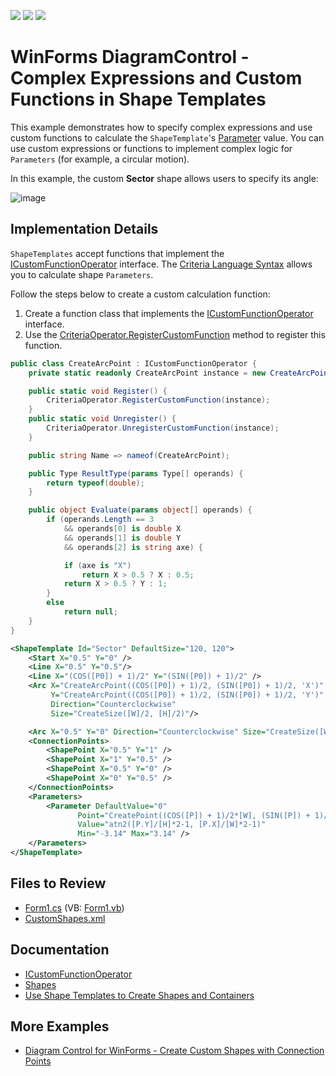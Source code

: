 <!-- default badges list -->
![](https://img.shields.io/endpoint?url=https://codecentral.devexpress.com/api/v1/VersionRange/657656532/17.1.3%2B)
[![](https://img.shields.io/badge/Open_in_DevExpress_Support_Center-FF7200?style=flat-square&logo=DevExpress&logoColor=white)](https://supportcenter.devexpress.com/ticket/details/T1174052)
[![](https://img.shields.io/badge/📖_How_to_use_DevExpress_Examples-e9f6fc?style=flat-square)](https://docs.devexpress.com/GeneralInformation/403183)
<!-- default badges end -->

# WinForms DiagramControl - Complex Expressions and Custom Functions in Shape Templates

This example demonstrates how to specify complex expressions and use custom functions to calculate the `ShapeTemplate`'s [Parameter](https://docs.devexpress.com/CoreLibraries/DevExpress.Diagram.Core.Shapes.Parameter) value. You can use custom expressions or functions to implement complex logic for `Parameters` (for example, a circular motion).

In this example, the custom **Sector** shape allows users to specify its angle:

![image](https://github.com/DevExpress-Examples/custom_functions_ShapeTemplates_win/assets/65009440/082e6ab9-0479-492a-b6c3-734c350c5b02)

## Implementation Details

`ShapeTemplates` accept functions that implement the [ICustomFunctionOperator](https://docs.devexpress.com/CoreLibraries/DevExpress.Data.Filtering.ICustomFunctionOperator) interface. The [Criteria Language Syntax](https://docs.devexpress.com/CoreLibraries/4928/devexpress-data-library/criteria-language-syntax) allows you to calculate shape `Parameters`.

Follow the steps below to create a custom calculation function:
1. Create a function class that implements the [ICustomFunctionOperator](https://docs.devexpress.com/CoreLibraries/DevExpress.Data.Filtering.ICustomFunctionOperator) interface.
2. Use the [CriteriaOperator.RegisterCustomFunction](https://docs.devexpress.com/CoreLibraries/DevExpress.Data.Filtering.CriteriaOperator.RegisterCustomFunction(DevExpress.Data.Filtering.ICustomFunctionOperator)) method to register this function.

```cs
public class CreateArcPoint : ICustomFunctionOperator {
	private static readonly CreateArcPoint instance = new CreateArcPoint();

	public static void Register() {
		CriteriaOperator.RegisterCustomFunction(instance);
	}
	public static void Unregister() {
		CriteriaOperator.UnregisterCustomFunction(instance);
	}

	public string Name => nameof(CreateArcPoint);

	public Type ResultType(params Type[] operands) {
		return typeof(double);
	}

	public object Evaluate(params object[] operands) {
		if (operands.Length == 3
			&& operands[0] is double X
			&& operands[1] is double Y
			&& operands[2] is string axe) {

			if (axe is "X")
				return X > 0.5 ? X : 0.5;
			return X > 0.5 ? Y : 1;
		}
		else
			return null;
	}
}
```

```xml
<ShapeTemplate Id="Sector" DefaultSize="120, 120">
	<Start X="0.5" Y="0" />
	<Line X="0.5" Y="0.5"/>
	<Line X="(COS([P0]) + 1)/2" Y="(SIN([P0]) + 1)/2" />
	<Arc X="CreateArcPoint((COS([P0]) + 1)/2, (SIN([P0]) + 1)/2, 'X')"
		 Y="CreateArcPoint((COS([P0]) + 1)/2, (SIN([P0]) + 1)/2, 'Y')"
		 Direction="Counterclockwise"
		 Size="CreateSize([W]/2, [H]/2)"/>

	<Arc X="0.5" Y="0" Direction="Counterclockwise" Size="CreateSize([W]/2, [H]/2)" />
	<ConnectionPoints>
		<ShapePoint X="0.5" Y="1" />
		<ShapePoint X="1" Y="0.5" />
		<ShapePoint X="0.5" Y="0" />
		<ShapePoint X="0" Y="0.5" />
	</ConnectionPoints>
	<Parameters>
		<Parameter DefaultValue="0"
			   Point="CreatePoint((COS([P]) + 1)/2*[W], (SIN([P]) + 1)/2*[H])"
			   Value="atn2([P.Y]/[H]*2-1, [P.X]/[W]*2-1)"
			   Min="-3.14" Max="3.14" />
	</Parameters>
</ShapeTemplate>
```

## Files to Review

- [Form1.cs](./CS/WindowsFormsApp4/Form1.cs) (VB: [Form1.vb](./VB/WindowsFormsApp4/Form1.vb))
- [CustomShapes.xml](./CS/WindowsFormsApp4/CustomShapes.xml)

## Documentation

- [ICustomFunctionOperator](https://docs.devexpress.com/CoreLibraries/DevExpress.Data.Filtering.ICustomFunctionOperator)
- [Shapes](https://docs.devexpress.com/WindowsForms/116882/controls-and-libraries/diagrams/diagram-items/shapes)
- [Use Shape Templates to Create Shapes and Containers](https://docs.devexpress.com/WindowsForms/17764/controls-and-libraries/diagrams/diagram-items/creating-shapes-and-containers-using-shape-templates)

## More Examples

- [Diagram Control for WinForms - Create Custom Shapes with Connection Points](https://github.com/DevExpress-Examples/winforms-diagram-create-custom-shapes-with-connection-points)
